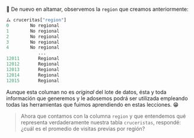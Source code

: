 :ocean: De nuevo en altamar, observemos la `region` que creamos anteriormente: 

```python
ム cruceritas["region"]
0        No regional
1        No regional
2        No regional
3        No regional
4        No regional
            ...     
12011       Regional
12012       Regional
12013       Regional
12014       Regional
12015       Regional
```

Aunque esta columan no es _original_ del lote de datos, ésta y toda información que generemos y le adosemos podrá ser utilizada  empleando todas las herramientas que fuimos aprendiendo en estas lecciones. :grin: 

> Ahora que contamos con la columna `region` y que entendemos qué representa verdaderamente nuestra tabla `cruceristas`, respondé: ¿cuál es el promedio de visitas previas por región? 